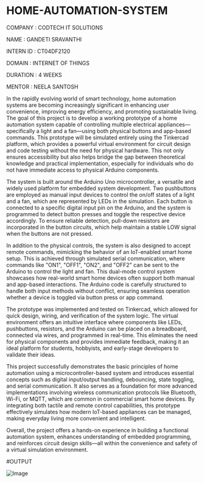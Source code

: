 # HOME-AUTOMATION-SYSTEM

COMPANY : CODTECH IT SOLUTIONS

NAME : GANDETI SRAVANTHI

INTERN ID : CT04DF2120

DOMAIN : INTERNET OF THINGS

DURATION : 4 WEEKS

MENTOR : NEELA SANTOSH

In the rapidly evolving world of smart technology, home automation systems are becoming increasingly significant in enhancing user convenience, improving energy efficiency, and promoting sustainable living. The goal of this project is to develop a working prototype of a home automation system capable of controlling multiple electrical appliances—specifically a light and a fan—using both physical buttons and app-based commands. This prototype will be simulated entirely using the Tinkercad platform, which provides a powerful virtual environment for circuit design and code testing without the need for physical hardware. This not only ensures accessibility but also helps bridge the gap between theoretical knowledge and practical implementation, especially for individuals who do not have immediate access to physical Arduino components.

The system is built around the Arduino Uno microcontroller, a versatile and widely used platform for embedded system development. Two pushbuttons are employed as manual input devices to control the on/off states of a light and a fan, which are represented by LEDs in the simulation. Each button is connected to a specific digital input pin on the Arduino, and the system is programmed to detect button presses and toggle the respective device accordingly. To ensure reliable detection, pull-down resistors are incorporated in the button circuits, which help maintain a stable LOW signal when the buttons are not pressed.

In addition to the physical controls, the system is also designed to accept remote commands, mimicking the behavior of an IoT-enabled smart home setup. This is achieved through simulated serial communication, where commands like "ON1", "OFF1", "ON2", and "OFF2" can be sent to the Arduino to control the light and fan. This dual-mode control system showcases how real-world smart home devices often support both manual and app-based interactions. The Arduino code is carefully structured to handle both input methods without conflict, ensuring seamless operation whether a device is toggled via button press or app command.

The prototype was implemented and tested on Tinkercad, which allowed for quick design, wiring, and verification of the system logic. The virtual environment offers an intuitive interface where components like LEDs, pushbuttons, resistors, and the Arduino can be placed on a breadboard, connected via wires, and programmed in real-time. This eliminates the need for physical components and provides immediate feedback, making it an ideal platform for students, hobbyists, and early-stage developers to validate their ideas.

This project successfully demonstrates the basic principles of home automation using a microcontroller-based system and introduces essential concepts such as digital input/output handling, debouncing, state toggling, and serial communication. It also serves as a foundation for more advanced implementations involving wireless communication protocols like Bluetooth, Wi-Fi, or MQTT, which are common in commercial smart home devices. By integrating both tactile and remote control capabilities, this prototype effectively simulates how modern IoT-based appliances can be managed, making everyday living more convenient and intelligent.

Overall, the project offers a hands-on experience in building a functional automation system, enhances understanding of embedded programming, and reinforces circuit design skills—all within the convenience and safety of a virtual simulation environment.


#OUTPUT

![Image](https://github.com/user-attachments/assets/c6b5f10c-5c5c-42a6-b22b-490001db0bad)
